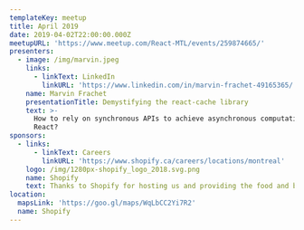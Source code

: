 ```yaml
---
templateKey: meetup
title: April 2019
date: 2019-04-02T22:00:00.000Z
meetupURL: 'https://www.meetup.com/React-MTL/events/259874665/'
presenters:
  - image: /img/marvin.jpeg
    links:
      - linkText: LinkedIn
        linkURL: 'https://www.linkedin.com/in/marvin-frachet-49165365/'
    name: Marvin Frachet
    presentationTitle: Demystifying the react-cache library
    text: >-
      How to rely on synchronous APIs to achieve asynchronous computations with
      React?
sponsors:
  - links:
      - linkText: Careers
        linkURL: 'https://www.shopify.ca/careers/locations/montreal'
    logo: /img/1280px-shopify_logo_2018.svg.png
    name: Shopify
    text: Thanks to Shopify for hosting us and providing the food and beverages!
location:
  mapsLink: 'https://goo.gl/maps/WqLbCC2Yi7R2'
  name: Shopify
---
```


